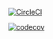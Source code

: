 [![CircleCI](https://dl.circleci.com/status-badge/img/gh/hieuneko/JavaBasic/tree/main.svg?style=svg)](https://dl.circleci.com/status-badge/redirect/gh/hieuneko/JavaBasic/tree/main)

[![codecov](https://codecov.io/gh/hieuneko/JavaBasic/branch/main/graph/badge.svg?token=5ISCKH4GA6)](https://codecov.io/gh/hieuneko/JavaBasic)